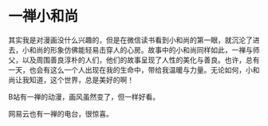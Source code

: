 # 一禅小和尚


其实我是对漫画没什么兴趣的，但是在微信读书看到小和尚的第一眼，就沉沦了进去，小和尚的形象仿佛能轻易击穿人的心房。故事中的小和尚同样如此，一禅与师父，以及周围善良淳朴的人们，他们的故事呈现了人性的美化与善良。也许，总有一天，也会有这么一个人出现在我的生命中，带给我温暖与力量。无论如何，小和尚让我知道，这个世界，总是美好的啊！

B站有一禅的动漫，画风虽然变了，但一样好看。

网易云也有一禅的电台，很惊喜。
